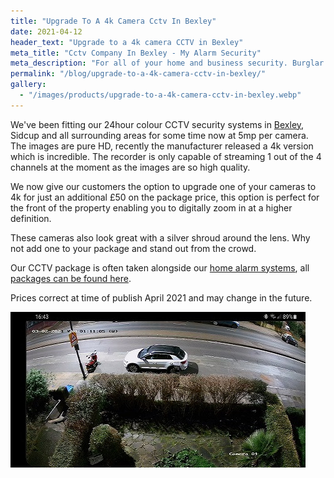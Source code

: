 ```yaml
---
title: "Upgrade To A 4k Camera Cctv In Bexley"
date: 2021-04-12
header_text: "Upgrade to a 4k camera CCTV in Bexley"
meta_title: "Cctv Company In Bexley - My Alarm Security"
meta_description: "For all of your home and business security. Burglar Alarm Servicing, Burglar Alarm Installation, Alarm Battery and CCTV in Bexley. Call 020 8302 4065"
permalink: "/blog/upgrade-to-a-4k-camera-cctv-in-bexley/"
gallery:
  - "/images/products/upgrade-to-a-4k-camera-cctv-in-bexley.webp"
---
```


We\'ve been fitting our 24hour colour CCTV security systems in [Bexley](/pages/sidcup/), Sidcup and all surrounding areas for some time now at 5mp per camera. The images are pure HD, recently the manufacturer released a 4k version which is incredible. The recorder is only capable of streaming 1 out of the 4 channels at the moment as the images are so high quality.

We now give our customers the option to upgrade one of your cameras to 4k for just an additional £50 on the package price, this option is perfect for the front of the property enabling you to digitally zoom in at a higher definition.

These cameras also look great with a silver shroud around the lens. Why not add one to your package and stand out from the crowd.

Our CCTV package is often taken alongside our [home alarm systems](/categories/burglar-alarms/), all [packages can be found here](/categories/special-offers/).

Prices correct at time of publish April 2021 and may change in the future.

![Upgrade To A 4k Camera Cctv In Bexley](/images/news/news-upgrade-to-a-4k-camera-cctv-in-bexley-tkindt1030zlscqgvpni.jpg)